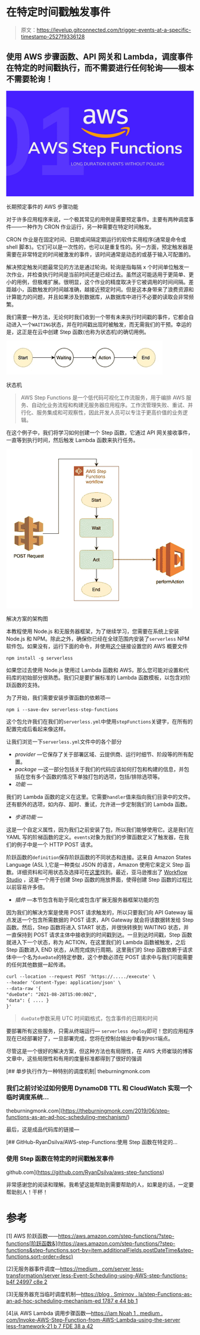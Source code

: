 # 在特定时间戳触发事件

> 原文：<https://levelup.gitconnected.com/trigger-events-at-a-specific-timestamp-2527f9336128>

## 使用 AWS 步骤函数、API 网关和 Lambda，调度事件在特定的时间戳执行，而不需要进行任何轮询——根本不需要轮询！

![](img/0bcd91818db1054ce3be9ebcf184ad5e.png)

长期预定事件的 AWS 步骤功能

对于许多应用程序来说，一个极其常见的用例是需要预定事件。主要有两种调度事件——一种作为 CRON 作业运行，另一种需要在特定时间触发。

CRON 作业是在固定时间、日期或间隔定期运行的软件实用程序(通常是命令或 shell 脚本)。它们可以是一次性的，也可以是重复性的。另一方面，预定触发器是需要在非常特定的时间被激发的事件，该时间通常是动态的或基于输入可配置的。

解决预定触发问题最常见的方法是通过轮询。轮询是指每隔 x 个时间单位触发一次作业，并检查执行时间是当前时间还是已经过去。虽然这可能适用于更简单、更小的用例，但极难扩展。很明显，这个作业的精度取决于它被调用的时间间隔。差距越小，函数触发的时间越准确，越接近预定时间。但是这本身带来了浪费资源和计算能力的问题，并且如果涉及到数据库，从数据库中进行不必要的读取会非常频繁。

我们需要一种方法，无论何时我们收到一个带有未来执行时间戳的事件，它都会自动进入一个`WAITING`状态，并在时间戳出现时被触发，而无需我们的干预。幸运的是，这正是在云中创建 Step 函数(也称为状态机)的确切用例。

![](img/b437e5602afa59ffd4ebc93751a48bed.png)

状态机

> AWS Step Functions 是一个低代码可视化工作流服务，用于编排 AWS 服务、自动化业务流程和构建无服务器应用程序。工作流管理失败、重试、并行化、服务集成和可观察性，因此开发人员可以专注于更高价值的业务逻辑。

在这个例子中，我们将学习如何创建一个 Step 函数，它通过 API 网关接收事件，一直等到执行时间，然后触发 Lambda 函数来执行任务。

![](img/0f63dfb0af14af0aefec1b319baf2103.png)

解决方案的架构图

本教程使用 Node.js 和无服务器框架，为了继续学习，您需要在系统上安装 Node.js 和 NPM。除此之外，确保你已经在全球范围内安装了`serverless` NPM 软件包。如果没有，运行下面的命令，并使用[这个](https://www.serverless.com/framework/docs/providers/aws/guide/credentials/)链接设置您的 AWS 概要文件

```
npm install -g serverless
```

如果您过去使用 Node.js 使用过 Lambda 函数和 AWS，那么您可能对设置和代码库的初始部分很熟悉。我们只是要扩展标准的 Lambda 函数模板，以包含对阶跃函数的支持。

为了开始，我们需要安装步骤函数的依赖项—

```
npm i --save-dev serverless-step-functions
```

这个包允许我们在我们的`serverless.yml`中使用`stepFunctions`关键字，在所有的配置完成后看起来像这样。

让我们浏览一下`serverless.yml`文件中的各个部分

*   *provider* —它保存了关于部署区域、云提供商、运行时细节、阶段等的所有配置。
*   *package* —这一部分包括关于我们的代码应该如何打包和构建的信息，并包括在您有多个函数的情况下单独打包的选项，包括/排除选项等。
*   *功能* —

我们的 Lambda 函数的定义在这里。它需要`handler`值来指向我们目录中的文件。还有额外的选项，如内存、超时、重试，允许进一步定制我们的 Lambda 函数。

*   *步进功能* —

这是一个自定义属性，因为我们之前安装了包，所以我们能够使用它。这是我们在 YAML 写的阶梯函数的定义。`events`对象为我们的步骤函数定义了触发器，在我们的例子中是一个 HTTP POST 请求。

阶跃函数的`definition`保存阶跃函数的不同状态和连接。这来自 Amazon States Language (ASL ),它是一种类似 JSON 的语言，Amazon 使用它来定义 Step 函数。详细资料和可用状态及选择可在[这里](https://docs.aws.amazon.com/step-functions/latest/dg/concepts-amazon-states-language.html)找到。最近，亚马逊推出了 [Workflow Studio](https://docs.aws.amazon.com/step-functions/latest/dg/workflow-studio.html) ，这是一个用于创建 Step 函数的拖放界面，使得创建 Step 函数的过程比以前容易许多倍。

*   *插件* —本节包含有助于简化或包含/扩展无服务器框架功能的包

因为我们的解决方案是使用 POST 请求触发的，所以只要我们向 API Gateway 端点发送一个包含所需数据的 POST 请求，API Gateway 就会将该数据转发给 Step 函数。然后，Step 函数将进入 START 状态，并很快转换到 WAITING 状态，并一直保持到 POST 请求主体中接收到的时间戳到达。一旦到达时间戳，Step 函数就进入下一个状态，称为 ACTION，在这里我们的 Lambda 函数被触发，之后 Step 函数进入 END 状态，从而完成执行周期。这里我们的 Step 函数依赖于请求体中一个名为`dueDate`的特定参数，这个参数必须在 POST 请求中与我们可能需要的任何其他数据一起传递。

```
curl --location --request POST 'https://...../execute' \
--header 'Content-Type: application/json' \
--data-raw '{ 
"dueDate": "2021-08-28T15:00:00Z", 
"data": { .... }
}'
```

> `dueDate`参数采用 UTC 时间戳格式，包含事件的日期和时间

要部署所有这些服务，只需从终端运行— `serverless deploy`即可！您的应用程序现在已经部署好了，一旦部署完成，您将在控制台输出中看到`POST`端点。

尽管这是一个很好的解决方案，但这种方法也有局限性，在 AWS 大师崔琰的博客文章中，这些局限性和有用的度量标准都得到了很好的强调

[](https://theburningmonk.com/2019/06/step-functions-as-an-ad-hoc-scheduling-mechanism/) [## 单步执行作为一种特别的调度机制| theburningmonk.com

### 我们之前讨论过如何使用 DynamoDB TTL 和 CloudWatch 实现一个临时调度系统…

theburningmonk.com](https://theburningmonk.com/2019/06/step-functions-as-an-ad-hoc-scheduling-mechanism/) 

最后，这是成品代码库的链接—

[](https://github.com/RyanDsilva/aws-step-functions) [## GitHub-RyanDsilva/AWS-step-Functions:使用 Step 函数在特定的…

### 使用 Step 函数在特定的时间戳触发事件

github.com](https://github.com/RyanDsilva/aws-step-functions) 

非常感谢您的阅读和理解。我希望这能帮助到需要帮助的人，如果是的话，一定要帮助别人！干杯！

# 参考

[1] AWS 阶跃函数——https://aws.amazon.com/step-functions/?step-functions[阶跃函数&](https://aws.amazon.com/step-functions/?step-functions&step-functions.sort-by=item.additionalFields.postDateTime&step-functions.sort-order=desc)

[2]无服务器事件调度—[https://medium . com/server less-transformation/server less-Event-Scheduling-using-AWS-step-functions-b4f 24997 c8e 2](https://medium.com/serverless-transformation/serverless-event-scheduling-using-aws-step-functions-b4f24997c8e2)

[3]无服务器充当临时调度机制—[https://blog . Smirnov . la/step-Functions-as-an-ad-hoc-scheduling-mechanism-ed 1787 e 44 bb 1](https://blog.smirnov.la/step-functions-as-an-ad-hoc-scheduling-mechanism-ed1787e44bb1)

[4]从 AWS Lambda 调用步骤函数—[https://iam Noah 1 . medium . com/Invoke-AWS-Step-Function-from-AWS-Lambda-using-the-server less-framework-21 b 7 FDE 38 a 42](https://iamnoah1.medium.com/invoke-aws-step-function-from-aws-lambda-using-the-serverless-framework-21b7fde38a42)